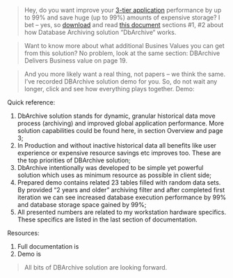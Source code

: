 > Hey, do you want improve your <a href="https://en.wikipedia.org/wiki/Multitier_architecture#Three-tier_architecture" target="_blank">3-tier application</a> performance  by up to 99% and save huge (up to 99%) amounts of expensive storage? I bet – yes, so <a href="DbArchive.pdf" target="_blank">download</a> and read <a href="DbArchive.pdf" target="_blank">this document</a> sections #1, #2 about how Database Archiving solution “DbArchive“ works.

> Want to know more about what additional Busines Values you can get from this solution? No problem, look at the same <document> section: DBArchive Delivers Business value on page 19.

> And you more likely want a real thing, not papers – we think the same. I’ve recorded DBArchive solution demo for you. So, do not wait any longer, click and see how everything plays together.  Demo: <link>

Quick reference:
1. DbArchive solution stands for dynamic, granular historical data move process (archiving) and improved global application performance. More solution capabilities could be found here, in section Overview and page 3;
2. In Production and without inactive historical data all benefits like user experience or expensive resource savings etc improves too. These are the top priorities of DBArchive solution;
3. DbArchive intentionally was developed to be simple yet powerful solution which uses as minimum resource as possible in client side;
4. Prepared demo contains related 23 tables filled with random data sets. By provided “2 years and older” archiving filter and after completed first iteration we can see increased database execution performance by 99% and database storage space gained by 99%;
5. All presented numbers are related to my workstation hardware specifics. These specifics are listed in the last section of documentation.

Resources:
1. Full documentation is <here>
2. Demo is <here>

> All bits of DBArchive solution are looking forward.
